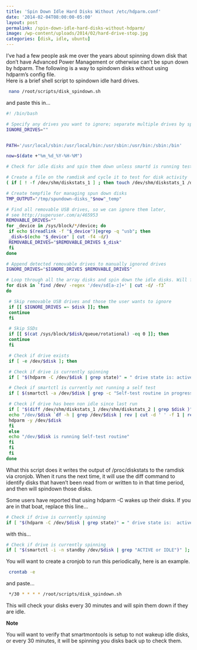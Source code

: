 ```yaml
---
title: 'Spin Down Idle Hard Disks Without /etc/hdparm.conf'
date: '2014-02-04T08:00:00-05:00'
layout: post
permalink: /spin-down-idle-hard-disks-without-hdparm/
image: /wp-content/uploads/2014/02/hard-drive-stop.jpg
categories: [disk, idle, ubuntu]
---
```


I’ve had a few people ask me over the years about spinning down disk that don’t have Advanced Power Management or otherwise can’t be spun down by hdparm. The following is a way to spindown disks without using hdparm’s config file.  
Here is a brief shell script to spindown idle hard drives.

```bash
 nano /root/scripts/disk_spindown.sh
```

and paste this in…

```bash
#! /bin/bash

# Specify any drives you want to ignore; separate multiple drives by spaces; e.g. "sda sdb"
IGNORE_DRIVES=""


PATH='/usr/local/sbin:/usr/local/bin:/usr/sbin:/usr/bin:/sbin:/bin'

now=$(date +"%m_%d_%Y-%H-%M")

# Check for idle disks and spin them down unless smartd is running tests

# Create a file on the ramdisk and cycle it to test for disk activity
( if [ ! -f /dev/shm/diskstats_1 ] ; then touch /dev/shm/diskstats_1 /dev/shm/diskstats_2; fi ; mv /dev/shm/diskstats_1 /dev/shm/diskstats_2; cat /proc/diskstats > /dev/shm/diskstats_1 ) >/dev/null 2>&1

# Create tempfile for managing spun down disks
TMP_OUTPUT="/tmp/spundown-disks_"$now"_temp"

# Find all removable USB drives, so we can ignore them later,
# see http://superuser.com/a/465953
REMOVABLE_DRIVES=""
for _device in /sys/block/*/device; do
 if echo $(readlink -f "$_device")|egrep -q "usb"; then
 _disk=$(echo "$_device" | cut -f4 -d/)
 REMOVABLE_DRIVES="$REMOVABLE_DRIVES $_disk"
 fi
done

# Append detected removable drives to manually ignored drives
IGNORE_DRIVES="$IGNORE_DRIVES $REMOVABLE_DRIVES"

# Loop through all the array disks and spin down the idle disks. Will find all drives sda -> sdz AND sdaa -> sdaz...
for disk in `find /dev/ -regex '/dev/sd[a-z]+' | cut -d/ -f3`
do

 # Skip removable USB drives and those the user wants to ignore
 if [[ $IGNORE_DRIVES =~ $disk ]]; then
 continue
 fi

 # Skip SSDs
 if [[ $(cat /sys/block/$disk/queue/rotational) -eq 0 ]]; then
 continue
 fi

 # Check if drive exists
 if [ -e /dev/$disk ]; then

 # Check if drive is currently spinning
 if [ "$(hdparm -C /dev/$disk | grep state)" = " drive state is: active/idle" ]; then

 # Check if smartctl is currently not running a self test
 if [ $(smartctl -a /dev/$disk | grep -c "Self-test routine in progress") = 0 ]; then

 # Check if drive has been non idle since last run
 if [ "$(diff /dev/shm/diskstats_1 /dev/shm/diskstats_2 | grep $disk )" = "" ]; then
 echo "/dev/$disk `df -h | grep /dev/$disk | rev | cut -d ' ' -f 1 | rev`" >> $TMP_OUTPUT
 hdparm -y /dev/$disk
 fi
 else
 echo "/dev/$disk is running Self-test routine"
 fi
 fi
 fi
done
```

What this script does it writes the output of /proc/diskstats to the ramdisk via cronjob. When it runs the next time, it will use the diff command to identify disks that haven’t been read from or written to in that time period, and then will spindown those disks.

Some users have reported that using hdparm -C wakes up their disks. If you are in that boat, replace this line…

```bash
# Check if drive is currently spinning
if [ "$(hdparm -C /dev/$disk | grep state)" = " drive state is:  active/idle" ]; then
```

with this…

```bash
# Check if drive is currently spinning
if [ "$(smartctl -i -n standby /dev/$disk | grep "ACTIVE or IDLE")" ]; then
```

You will want to create a cronjob to run this periodically, here is an example.

```bash
 crontab -e
```

and paste…

```bash
 */30 * * * * /root/scripts/disk_spindown.sh
```

This will check your disks every 30 minutes and will spin them down if they are idle.

**Note**

You will want to verify that smartmontools is setup to not wakeup idle disks, or every 30 minutes, it will be spinning you disks back up to check them.
